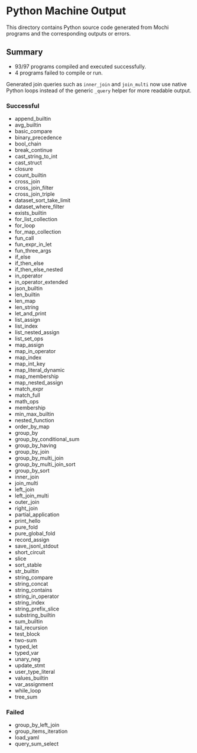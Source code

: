 # Python Machine Output

This directory contains Python source code generated from Mochi programs and the corresponding outputs or errors.

## Summary

- 93/97 programs compiled and executed successfully.
- 4 programs failed to compile or run.

Generated join queries such as `inner_join` and `join_multi` now use
native Python loops instead of the generic `_query` helper for more
readable output.

### Successful
- append_builtin
- avg_builtin
- basic_compare
- binary_precedence
- bool_chain
- break_continue
- cast_string_to_int
- cast_struct
- closure
- count_builtin
- cross_join
- cross_join_filter
- cross_join_triple
- dataset_sort_take_limit
- dataset_where_filter
- exists_builtin
- for_list_collection
- for_loop
- for_map_collection
- fun_call
- fun_expr_in_let
- fun_three_args
- if_else
- if_then_else
- if_then_else_nested
- in_operator
- in_operator_extended
- json_builtin
- len_builtin
- len_map
- len_string
- let_and_print
- list_assign
- list_index
- list_nested_assign
- list_set_ops
- map_assign
- map_in_operator
- map_index
- map_int_key
- map_literal_dynamic
- map_membership
- map_nested_assign
- match_expr
- match_full
- math_ops
- membership
- min_max_builtin
- nested_function
- order_by_map
- group_by
- group_by_conditional_sum
- group_by_having
- group_by_join
- group_by_multi_join
- group_by_multi_join_sort
- group_by_sort
- inner_join
- join_multi
- left_join
- left_join_multi
- outer_join
- right_join
- partial_application
- print_hello
- pure_fold
- pure_global_fold
- record_assign
- save_jsonl_stdout
- short_circuit
- slice
- sort_stable
- str_builtin
- string_compare
- string_concat
- string_contains
- string_in_operator
- string_index
- string_prefix_slice
- substring_builtin
- sum_builtin
- tail_recursion
- test_block
- two-sum
- typed_let
- typed_var
- unary_neg
- update_stmt
- user_type_literal
- values_builtin
- var_assignment
- while_loop
- tree_sum

### Failed
- group_by_left_join
- group_items_iteration
- load_yaml
- query_sum_select
